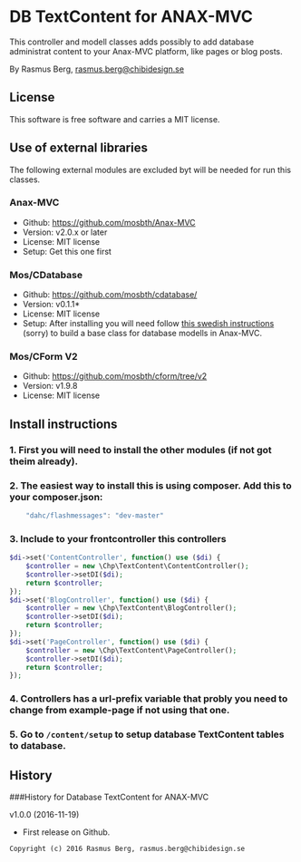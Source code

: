 DB TextContent for ANAX-MVC
===========================

This controller and modell classes adds possibly to add database administrat content to your Anax-MVC platform, like pages or blog posts.

By Rasmus Berg, rasmus.berg@chibidesign.se


License
------------------

This software is free software and carries a MIT license.


Use of external libraries
-----------------------------------

The following external modules are excluded byt will be needed for run this classes.

### Anax-MVC
* Github: https://github.com/mosbth/Anax-MVC
* Version: v2.0.x or later
* License: MIT license
* Setup: Get this one first

### Mos/CDatabase
* Github: https://github.com/mosbth/cdatabase/
* Version: v0.1.1*
* License: MIT license
* Setup: After installing you will need follow [this swedish instructions](https://dbwebb.se/kunskap/skapa-basklasser-for-databasdrivna-modeller-i-anax-mvc) (sorry) to build a base class for database modells in Anax-MVC.

### Mos/CForm V2
* Github: https://github.com/mosbth/cform/tree/v2
* Version: v1.9.8
* License: MIT license

Install instructions
--------------------

### 1. First you will need to install the other modules (if not got theim already). 

### 2. The easiest way to install this is using composer. Add this to your composer.json: 

```javascript
    "dahc/flashmessages": "dev-master"
```

### 3. Include to your frontcontroller this controllers

```php
$di->set('ContentController', function() use ($di) {
    $controller = new \Chp\TextContent\ContentController();
    $controller->setDI($di);
    return $controller;
});
$di->set('BlogController', function() use ($di) {
    $controller = new \Chp\TextContent\BlogController();
    $controller->setDI($di);
    return $controller;
});
$di->set('PageController', function() use ($di) {
    $controller = new \Chp\TextContent\PageController();
    $controller->setDI($di);
    return $controller;
});
```

### 4. Controllers has a url-prefix variable that probly you need to change from example-page if not using that one.

### 5. Go to `/content/setup` to setup database TextContent tables to database. 


History
-----------------------------------

###History for Database TextContent for ANAX-MVC 

v1.0.0 (2016-11-19)

* First release on Github.



```
Copyright (c) 2016 Rasmus Berg, rasmus.berg@chibidesign.se
```

